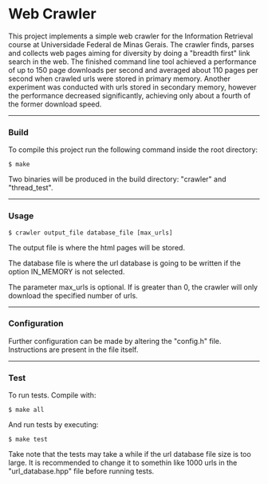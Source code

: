 # Web Crawler

This project implements a simple web crawler for the Information Retrieval course at Universidade Federal de Minas Gerais.
The crawler finds, parses and collects web pages aiming for diversity by doing a "breadth first" link search in the web.
The finished command line tool achieved a performance of up to 150 page downloads per second and averaged about 110 
pages per second when crawled urls were stored in primary memory. Another experiment was conducted
with urls stored in secondary memory, however the performance decreased significantly, achieving only
about a fourth of the former download speed.

---

### Build

To compile this project run the following command inside the root directory:

```
$ make
```

Two binaries will be produced in the build directory: "crawler" and "thread_test".

---

### Usage

```
$ crawler output_file database_file [max_urls]
```

The output file is where the html pages will be stored.

The database file is where the url database is going to be written if the option IN_MEMORY
is not selected.

The parameter max_urls is optional. If is greater than 0, the crawler will only download the specified number of urls.

---

### Configuration

Further configuration can be made by altering the "config.h" file. Instructions are present in the file itself.

---

### Test

To run tests. Compile with:

```
$ make all
```

And run tests by executing:

```
$ make test
```

Take note that the tests may take a while if the url database file size is too large. It is recommended to change
it to somethin like 1000 urls in the "url_database.hpp" file before running tests.
